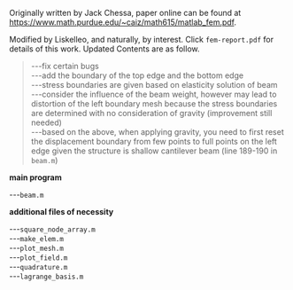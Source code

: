 Originally written by Jack Chessa, paper online can be found at https://www.math.purdue.edu/~caiz/math615/matlab_fem.pdf.  

Modified by Liskelleo, and naturally, by interest. Click `fem-report.pdf` for details of this work. Updated Contents are as follow.  
> ---fix certain bugs  
> ---add the boundary of the top edge and the bottom edge  
> ---stress boundaries are given based on elasticity solution of beam  
> ---consider the influence of the beam weight, however may lead to distortion of the left boundary mesh because the stress boundaries are determined with no consideration of gravity (improvement still needed)  
> ---based on the above, when applying gravity, you need to first reset the displacement boundary from few points to full points on the left edge given the structure is shallow cantilever beam (line 189-190 in `beam.m`)

**main program**

---`beam.m`

**additional files of necessity**

---`square_node_array.m`  
---`make_elem.m`  
---`plot_mesh.m`  
---`plot_field.m`  
---`quadrature.m`  
---`lagrange_basis.m`
